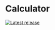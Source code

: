 # Calculator

[![Latest release](https://img.shields.io/badge/Releases-v1.0-blue)](https://github.com/sahil-ingle/calculator/releases)

